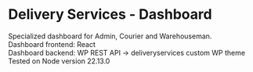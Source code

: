# Delivery Services - Dashboard
Specialized dashboard for Admin, Courier and Warehouseman.\
Dashboard frontend: React\
Dashboard backend: WP REST API -> deliveryservices custom WP theme\
Tested on Node version 22.13.0